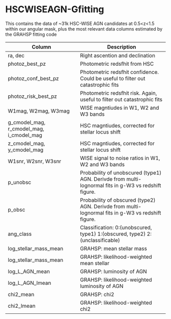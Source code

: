 # HSCWISEAGN-Gfitting
This contains the data of ~31k HSC-WISE AGN candidates at 0.5<z<1.5 within our angular mask, plus the most relevant data columns estimated by the GRAHSP fitting code

| Column           | Description                |
| ---------------- | -------------------------- |
| ra, dec          | Right ascention and declination  |
| photoz_best_pz   | Photometric redsfhit from HSC       |
| photoz_conf_best_pz   | Photometric redsfhit confidence. Could be useful to filter out catastrophic fits    |
| photoz_risk_best_pz   | Photometric redsfhit risk. Again, useful to filter out catastrophic fits    |
| W1mag, W2mag, W3mag   | WISE magntiudes in W1, W2 and W3 bands    |
| g_cmodel_mag, r_cmodel_mag, i_cmodel_mag   | HSC magntiudes, corrected for stellar locus shift    |
| z_cmodel_mag, y_cmodel_mag   | HSC magntiudes, corrected for stellar locus shift    |
| W1snr, W2snr, W3snr   | WISE signal to noise ratios in W1, W2 and W3 bands    |
| p_unobsc   | Probability of unobscured (type1) AGN. Derivde from multi-lognormal fits in g-W3 vs redshift figure.      |
| p_obsc   | Probability of obscured (type2) AGN. Derivde from multi-lognormal fits in g-W3 vs redshift figure.      |
| ang_class   | Classification: 0:(unobscured, type1) 1:(obscured, type2) 2:(unclassificable)      |
| log_stellar_mass_mean   | GRAHSP: mean stellar mass      |
| log_stellar_mass_mean   | GRAHSP: likelihood-weighted mean stellar  |
| log_L_AGN_mean   | GRAHSP: luminosity of AGN      |
| log_L_AGN_lmean   | GRAHSP: likelihood-weighted luminosity of AGN  |
| chi2_mean   | GRAHSP: chi2      |
| chi2_lmean   | GRAHSP: likelihood-weighted chi2   |

